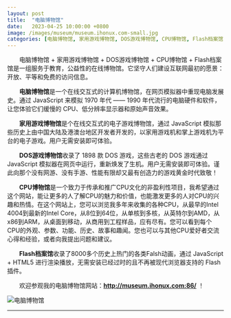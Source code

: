 ```yaml
---
layout: post
title:  "电脑博物馆"
date:   2023-04-25 10:00:00 +0800
image: /images/museum/museum.ihonux.com-small.jpg
categories: [电脑博物馆, 家用游戏博物馆, DOS游戏博物馆, CPU博物馆, Flash档案馆]
---
```


　　电脑博物馆 + 家用游戏博物馆 + DOS游戏博物馆 + CPU博物馆 + Flash档案馆是一组服务于教育，公益性的在线博物馆。它坚守人们建设互联网最初的愿景：开放、平等和免费的访问信息。

　　**电脑博物馆**是一个在线交互式的计算机博物馆，在网页模拟器中重现电脑发展史。通过 JavaScript 来模拟 1970 年代 —— 1990 年代流行的电脑硬件和软件，让您体验它们缓慢的 CPU、低分辨率显示器和原始声音效果。

　　**家用游戏博物馆**是个在线交互式的电子游戏博物馆，通过 JavaScript 模拟那些历史上由中国大陆及港澳台地区开发者开发的，以家用游戏机和掌上游戏机为平台的电子游戏。用户无需安装即可体验。

　　**DOS游戏博物馆**收录了 1898 款 DOS 游戏，这些古老的 DOS 游戏通过 JavaScript 模拟器在网页中运行，重新焕发了生机。用户无需安装即可体验。谨此向那个没有网游、没有手游、性能有限却又最有创造力的游戏黄金时代致敬！

　　**CPU博物馆**是一个致力于传承和推广CPU文化的非盈利性项目，我希望通过这个网站，能让更多的人了解CPU的魅力和价值，也能激发更多的人对CPU的兴趣和热情。在这个网站上，您可以浏览我多年来收集的各种CPU，从最早的Intel 4004到最新的Intel Core，从8位到64位，从单核到多核，从英特尔到AMD，从x86到ARM，从桌面到移动，从商用到工程样品，应有尽有。您可以看到每个CPU的外观、参数、功能、历史、故事和趣闻。您也可以与其他CPU爱好者交流心得和经验，或者向我提出问题和建议。

　　**Flash档案馆**收录了8000多个历史上热门的各类Falsh动画，通过 JavaScript + HTML5 进行渲染播放，无需安装已经过时的且不再被现代浏览器支持的 Flash 插件。

　　欢迎参观我的电脑博物馆网站：**<http://museum.ihonux.com:86/>** ！

![电脑博物馆]({{site.baseurl}}/images/museum/museum.ihonux.com.jpg)

------